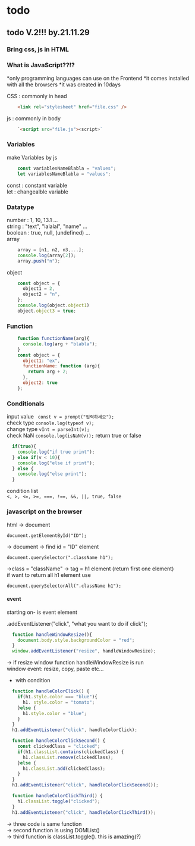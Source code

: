 # todo

## todo V.2!!! by.21.11.29

### Bring css, js in HTML

### What is JavaScript??!?

*only programming languages can use on the Frontend
*it comes installed with all the browsers
*it was created in 10days

CSS : commonly in head
```HTML
    <link rel="stylesheet" href="file.css" />
```
js : commonly in body
```HTML
    `<script src="file.js"><script>`
```

### Variables
make Variables by js
```javascript
    const variablesNameBlabla = "values";
    let variablesNameBlabla = "values";
```
const : constant variable   
let : changealble variable

### Datatype
number : 1, 10, 13.1 ...    
string : "text", "lalalal", "name" ...  
boolean : true, null, (undefined) ...   
array
```javascript
    array = [n1, n2, n3,...];
    console.log(array[2]);
    array.push("n");
```
object
```javascript
    const object = {
      object1 = 2,
      object2 = "n",
    };
    console.log(object.object1)
    object.object3 = true;
```

### Function
```javascript
    function functionName(arg){
      console.log(arg + "blabla");
    }
    const object = {
      object1: "ex",
      functionName: function (arg){
        return arg + 2;
      },
      object2: true
    };
```

### Conditionals
input value
``` const v = prompt("입력하세요");```    
check type
``` console.log(typeof v); ```    
change type 
``` vInt = parseInt(v); ```   
check NaN
``` console.log(isNaN(v)); ``` return true or false

```javascript
  if(true){
    console.log("if true print");
  } else if(v < 10){
    console.log("else if print");
  } else {
    console.log("else print");
  }
```

condition list    
``` <, >, <=, >=, ===, !==, &&, ||, true, false ```

### javascript on the browser

html -> document

```document.getElementById("ID");```

-> document -> find id = "ID" element

```document.querySelector(".className h1");```

->class = "className" -> tag = h1 element (return first one element)    
if want to return all h1 element use

```document.querySelectorAll(".className h1");```

#### event
starting on- is event element

.addEventListener("click", "what you want to do if click");

```javascript
  function handleWindowResize(){
    document.body.style.backgroundColor = "red";
  }
  window.addEventListener("resize", handleWindowResize);
```
-> if resize window function handleWindowResize is run    
window event: resize, copy, paste etc...

- with condition
```javascript
  function handleColorClick() {
    if(h1.style.color === "blue"){
      h1. style.color = "tomato";
    }else {
      h1.style.color = "blue";
    }
  }
  h1.addEventListener("click", handleColorClick);

  function handleColorClickSecond() {
    const clickedClass = "clicked";
    if(h1.classList.contains(clickedClass) {
      h1.classList.remove(clickedClass);
    }else {
      h1.classList.add(clickedClass);
    }
  }
  h1.addEventListener("click", handleColorClickSecond());

  function handleColorClickThird() {
    h1.classList.toggle("clicked");
  }
  h1.addEventListener("click", handleColorClickThird());
```
-> three code is same function    
-> second function is using DOMList()   
-> third function is classList.toggle(). this is amazing(?)
